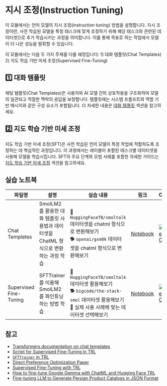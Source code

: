# 지시 조정(Instruction Tuning)

이 모듈에서는 언어 모델의 지시 조정(instruction tuning) 방법을 설명합니다. 지시 조정이란, 사전 학습된 모델을 특정 태스크에 맞게 조정하기 위해 해당 태스크와 관련된 데이터셋으로 추가 학습시키는 과정을 의미합니다. 이를 통해 목표로 하는 작업에서 모델이 더 나은 성능을 발휘할 수 있습니다.

이 모듈에서는 다음 두 가지 주제를 다룰 예정입니다: 1) 대화 템플릿(Chat Templates) 2) 지도 학습 기반 미세 조정(Supervised Fine-Tuning)

## 1️⃣ 대화 템플릿

채팅 템플릿(Chat Templates)은 사용자와 AI 모델 간의 상호작용을 구조화하여 모델의 일관되고 적절한 맥락의 응답을 보장합니다. 템플릿에는 시스템 프롬프트와 역할 기반 메시지와 같은 구성 요소가 포함됩니다. 더 자세한 내용은 [대화 템플릿](./chat_templates.md) 섹션을 참고하세요.

## 2️⃣ 지도 학습 기반 미세 조정

지도 학습 기반 미세 조정(SFT)은 사전 학습된 언어 모델이 특정 작업에 적합하도록 조정하는 데 핵심적인 과정입니다. 이 과정에서는 레이블이 포함된 태스크별 데이터셋을 사용해 모델을 학습시킵니다. SFT의 주요 단계와 모범 사례를 포함한 자세한 가이드는 [지도 학습 기반 미세 조정](./supervised_fine_tuning.md) 섹션을 참고하세요.

## 실습 노트북
| 파일명 | 설명 | 실습 내용 | 링크 | Colab |
|-------|-------------|----------|------|-------|
| Chat Templates | SmolLM2를 활용한 대화 템플릿 사용법과 데이터셋을 ChatML 형식으로 변환하는 과정 학습 | 🐢 `HuggingFaceTB/smoltalk` 데이터셋을 chatml 형식으로 변환해보기 <br> 🐕 `openai/gsm8k` 데이터셋을 chatml 형식으로 변환해보기 | [Notebook](./notebooks/chat_templates_example.ipynb) | <a target="_blank" href="https://colab.research.google.com/github/kshivendu/smol-course/blob/main/1_instruction_tuning/notebooks/chat_templates_example.ipynb"><img src="https://colab.research.google.com/assets/colab-badge.svg" alt="Open In Colab"/></a> |
| Supervised Fine-Tuning | SFTTrainer를 이용해 SmolLM2를 파인튜닝하는 방법 학습 | 🐢 `HuggingFaceTB/smoltalk` 데이터셋 활용해보기 <br>🐕 `bigcode/the-stack-smol` 데이터셋 활용해보기 <br>🦁 실제 사용 사례에 맞는 데이터셋 선택해보기 | [Notebook](./notebooks/sft_finetuning_example.ipynb) | <a target="_blank" href="https://colab.research.google.com/github/kshivendu/smol-course/blob/main/1_instruction_tuning/notebooks/sft_finetuning_example.ipynb"><img src="https://colab.research.google.com/assets/colab-badge.svg" alt="Open In Colab"/></a> |
## 참고

- [Transformers documentation on chat templates](https://huggingface.co/docs/transformers/main/en/chat_templating)
- [Script for Supervised Fine-Tuning in TRL](https://github.com/huggingface/trl/blob/main/examples/scripts/sft.py)
- [`SFTTrainer` in TRL](https://huggingface.co/docs/trl/main/en/sft_trainer)
- [Direct Preference Optimization Paper](https://arxiv.org/abs/2305.18290)
- [Supervised Fine-Tuning with TRL](https://huggingface.co/docs/trl/main/en/tutorials/supervised_finetuning)
- [How to fine-tune Google Gemma with ChatML and Hugging Face TRL](https://www.philschmid.de/fine-tune-google-gemma)
- [Fine-tuning LLM to Generate Persian Product Catalogs in JSON Format](https://huggingface.co/learn/cookbook/en/fine_tuning_llm_to_generate_persian_product_catalogs_in_json_format)
